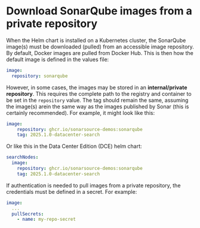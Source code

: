 # Download SonarQube images from a private repository

When the Helm chart is installed on a Kubernetes cluster, the SonarQube image(s) must be downloaded (pulled) from an accessible image repository.
By default, Docker images are pulled from Docker Hub. This is then how the default image is defined in the values file:
```yaml
image:
  repository: sonarqube
```

However, in some cases, the images may be stored in an **internal/private repository**. This requires the complete path to the registry and container to be set in the `repository` value. The tag should remain the same, assuming the image(s) arein the same way as the images published by Sonar (this is certainly recommended). For example, it might look like this:
```yaml
image:
    repository: ghcr.io/sonarsource-demos:sonarqube
    tag: 2025.1.0-datacenter-search
```

Or like this in the Data Center Edition (DCE) helm chart:
```yaml
searchNodes:
  image:
    repository: ghcr.io/sonarsource-demos:sonarqube
    tag: 2025.1.0-datacenter-search
```

If authentication is needed to pull images from a private repository, the credentials must be defined in a secret. For example:
```yaml
image:
  ...
  pullSecrets:
    - name: my-repo-secret
```